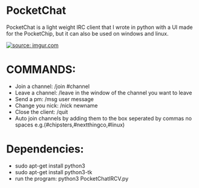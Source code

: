 # PocketChat
PocketChat is a light weight IRC client that I wrote in python with a UI made for the PocketChip, but
it can also be used on windows and linux.

<a href="http://imgur.com/RmCt5iu"><img src="http://i.imgur.com/RmCt5iu.png" title="source: imgur.com" /></a>

# COMMANDS:
- Join a channel: /join #channel
- Leave a channel: /leave in the window of the channel you want to leave
- Send a pm: /msg user message
- Change you nick: /nick newname
- Close the client: /quit
- Auto join channels by adding them to the box seperated by commas no spaces e.g.(#chipsters,#nextthingco,#linux)

# Dependencies:

- sudo apt-get install python3
- sudo apt-get install python3-tk
- run the program: 
  python3 PocketChatIRCV.py
